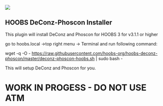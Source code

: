 ![](https://raw.githubusercontent.com/hoobs-org/HOOBS/master/docs/logo.png)
## HOOBS DeConz-Phoscon Installer
This plugin will install DeConz and Phoscon for HOOBS 3 for v3.1.1 or higher

go to hoobs.local ->top right menu -> Terminal and run following command:

wget -q -O - https://raw.githubusercontent.com/hoobs-org/hoobs-deconz-phoscon/master/deconz-phoscon-hoobs.sh | sudo bash -

This will setup DeConz and Phoscon for you.


# WORK IN PROGESS - DO NOT USE ATM
